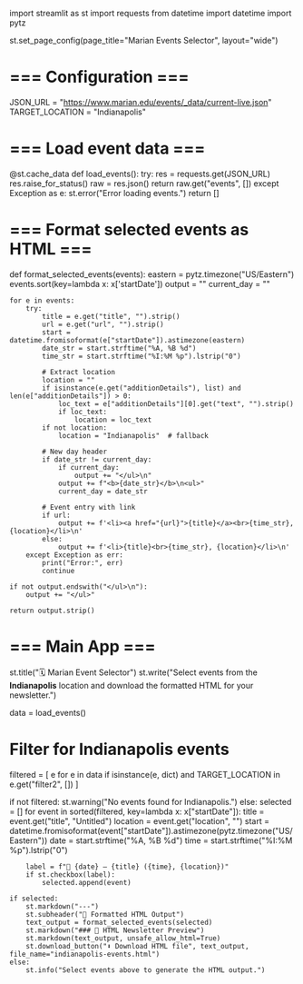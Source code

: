 import streamlit as st
import requests
from datetime import datetime
import pytz

st.set_page_config(page_title="Marian Events Selector", layout="wide")

# === Configuration ===
JSON_URL = "https://www.marian.edu/events/_data/current-live.json"
TARGET_LOCATION = "Indianapolis"

# === Load event data ===
@st.cache_data
def load_events():
    try:
        res = requests.get(JSON_URL)
        res.raise_for_status()
        raw = res.json()
        return raw.get("events", [])
    except Exception as e:
        st.error("Error loading events.")
        return []

# === Format selected events as HTML ===
def format_selected_events(events):
    eastern = pytz.timezone("US/Eastern")
    events.sort(key=lambda x: x['startDate'])
    output = ""
    current_day = ""

    for e in events:
        try:
            title = e.get("title", "").strip()
            url = e.get("url", "").strip()
            start = datetime.fromisoformat(e["startDate"]).astimezone(eastern)
            date_str = start.strftime("%A, %B %d")
            time_str = start.strftime("%I:%M %p").lstrip("0")

            # Extract location
            location = ""
            if isinstance(e.get("additionDetails"), list) and len(e["additionDetails"]) > 0:
                loc_text = e["additionDetails"][0].get("text", "").strip()
                if loc_text:
                    location = loc_text
            if not location:
                location = "Indianapolis"  # fallback

            # New day header
            if date_str != current_day:
                if current_day:
                    output += "</ul>\n"
                output += f"<b>{date_str}</b>\n<ul>"
                current_day = date_str

            # Event entry with link
            if url:
                output += f'<li><a href="{url}">{title}</a><br>{time_str}, {location}</li>\n'
            else:
                output += f'<li>{title}<br>{time_str}, {location}</li>\n'
        except Exception as err:
            print("Error:", err)
            continue

    if not output.endswith("</ul>\n"):
        output += "</ul>"

    return output.strip()

# === Main App ===
st.title("🗓️ Marian Event Selector")
st.write("Select events from the **Indianapolis** location and download the formatted HTML for your newsletter.")

data = load_events()

# Filter for Indianapolis events
filtered = [
    e for e in data
    if isinstance(e, dict) and TARGET_LOCATION in e.get("filter2", [])
]

if not filtered:
    st.warning("No events found for Indianapolis.")
else:
    selected = []
    for event in sorted(filtered, key=lambda x: x["startDate"]):
        title = event.get("title", "Untitled")
        location = event.get("location", "")
        start = datetime.fromisoformat(event["startDate"]).astimezone(pytz.timezone("US/Eastern"))
        date = start.strftime("%A, %B %d")
        time = start.strftime("%I:%M %p").lstrip("0")

        label = f"📅 {date} – {title} ({time}, {location})"
        if st.checkbox(label):
            selected.append(event)

    if selected:
        st.markdown("---")
        st.subheader("📝 Formatted HTML Output")
        text_output = format_selected_events(selected)
        st.markdown("### 📧 HTML Newsletter Preview")
        st.markdown(text_output, unsafe_allow_html=True)
        st.download_button("⬇️ Download HTML file", text_output, file_name="indianapolis-events.html")
    else:
        st.info("Select events above to generate the HTML output.")
